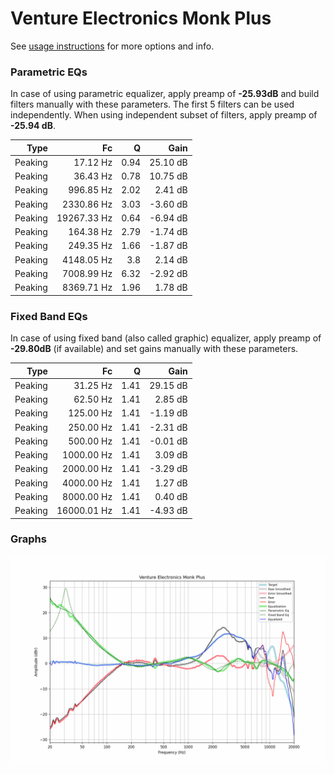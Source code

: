 # Venture Electronics Monk Plus
See [usage instructions](https://github.com/jaakkopasanen/AutoEq#usage) for more options and info.

### Parametric EQs
In case of using parametric equalizer, apply preamp of **-25.93dB** and build filters manually
with these parameters. The first 5 filters can be used independently.
When using independent subset of filters, apply preamp of **-25.94 dB**.

| Type    | Fc          |    Q | Gain     |
|--------:|------------:|-----:|---------:|
| Peaking | 17.12 Hz    | 0.94 | 25.10 dB |
| Peaking | 36.43 Hz    | 0.78 | 10.75 dB |
| Peaking | 996.85 Hz   | 2.02 | 2.41 dB  |
| Peaking | 2330.86 Hz  | 3.03 | -3.60 dB |
| Peaking | 19267.33 Hz | 0.64 | -6.94 dB |
| Peaking | 164.38 Hz   | 2.79 | -1.74 dB |
| Peaking | 249.35 Hz   | 1.66 | -1.87 dB |
| Peaking | 4148.05 Hz  | 3.8  | 2.14 dB  |
| Peaking | 7008.99 Hz  | 6.32 | -2.92 dB |
| Peaking | 8369.71 Hz  | 1.96 | 1.78 dB  |

### Fixed Band EQs
In case of using fixed band (also called graphic) equalizer, apply preamp of **-29.80dB**
(if available) and set gains manually with these parameters.

| Type    | Fc          |    Q | Gain     |
|--------:|------------:|-----:|---------:|
| Peaking | 31.25 Hz    | 1.41 | 29.15 dB |
| Peaking | 62.50 Hz    | 1.41 | 2.85 dB  |
| Peaking | 125.00 Hz   | 1.41 | -1.19 dB |
| Peaking | 250.00 Hz   | 1.41 | -2.31 dB |
| Peaking | 500.00 Hz   | 1.41 | -0.01 dB |
| Peaking | 1000.00 Hz  | 1.41 | 3.09 dB  |
| Peaking | 2000.00 Hz  | 1.41 | -3.29 dB |
| Peaking | 4000.00 Hz  | 1.41 | 1.27 dB  |
| Peaking | 8000.00 Hz  | 1.41 | 0.40 dB  |
| Peaking | 16000.01 Hz | 1.41 | -4.93 dB |

### Graphs
![](./Venture%20Electronics%20Monk%20Plus.png)
